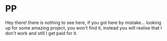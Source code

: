 # PP

Hey there! there is nothing to see here, if you got here by mistake... looking up for some amazing project, you won't find it, instead you will realise that I don't work and still I get paid for it.
